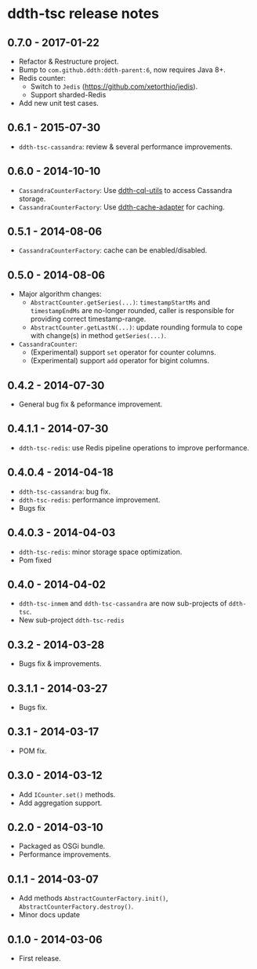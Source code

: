 ddth-tsc release notes
======================

0.7.0 - 2017-01-22
------------------

- Refactor & Restructure project.
- Bump to `com.github.ddth:ddth-parent:6`, now requires Java 8+.
- Redis counter:
  - Switch to `Jedis` (https://github.com/xetorthio/jedis).
  - Support sharded-Redis
- Add new unit test cases.


0.6.1 - 2015-07-30
------------------

- `ddth-tsc-cassandra`: review & several performance improvements.


0.6.0 - 2014-10-10
------------------

- `CassandraCounterFactory`: Use [ddth-cql-utils](https://github.com/DDTH/ddth-cql-utils) to access Cassandra storage.
- `CassandraCounterFactory`: Use [ddth-cache-adapter](https://github.com/DDTH/ddth-cache-adapter) for caching.


0.5.1 - 2014-08-06
------------------

- `CassandraCounterFactory`: cache can be enabled/disabled.


0.5.0 - 2014-08-06
------------------

- Major algorithm changes:
  - `AbstractCounter.getSeries(...)`: `timestampStartMs` and `timestampEndMs` are no-longer rounded, caller is responsible for providing correct timestamp-range.
  - `AbstractCounter.getLastN(...)`: update rounding formula to cope with change(s) in method `getSeries(...)`.
- `CassandraCounter`:
  - (Experimental) support `set` operator for counter columns.
  - (Experimental) support `add` operator for bigint columns.


0.4.2 - 2014-07-30
------------------

- General bug fix & peformance improvement.


0.4.1.1 - 2014-07-30
--------------------

- `ddth-tsc-redis`: use Redis pipeline operations to improve performance.


0.4.0.4 - 2014-04-18
--------------------

- `ddth-tsc-cassandra`: bug fix.
- `ddth-tsc-redis`: performance improvement.
- Bugs fix


0.4.0.3 - 2014-04-03
--------------------

- `ddth-tsc-redis`: minor storage space optimization.
- Pom fixed


0.4.0 - 2014-04-02
------------------

- `ddth-tsc-inmem` and `ddth-tsc-cassandra` are now sub-projects of `ddth-tsc`.
- New sub-project `ddth-tsc-redis`


0.3.2 - 2014-03-28
------------------

- Bugs fix & improvements.


0.3.1.1 - 2014-03-27
--------------------

- Bugs fix.


0.3.1 - 2014-03-17
------------------

- POM fix.


0.3.0 - 2014-03-12
------------------

- Add `ICounter.set()` methods.
- Add aggregation support.


0.2.0 - 2014-03-10
------------------

- Packaged as OSGi bundle.
- Performance improvements.


0.1.1 - 2014-03-07
------------------

- Add methods `AbstractCounterFactory.init()`, `AbstractCounterFactory.destroy()`.
- Minor docs update


0.1.0 - 2014-03-06
------------------

- First release.
